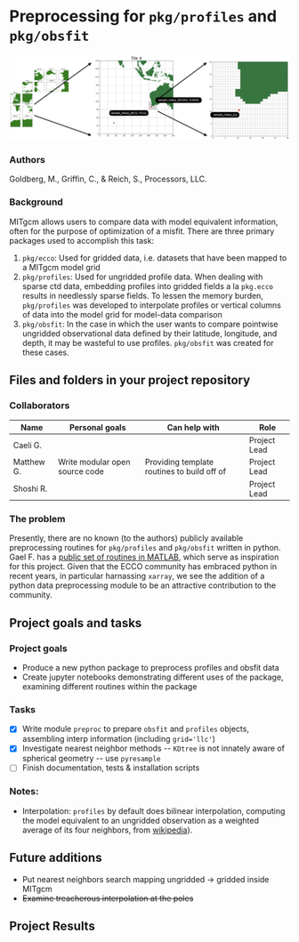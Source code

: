 # Preprocessing for `pkg/profiles` and `pkg/obsfit`
![LLC grid interpolation diagram](images/llc_interp_diagram.png)
### Authors
Goldberg, M., Griffin, C., & Reich, S., Processors, LLC.

### Background
MITgcm allows users to compare data with model equivalent information, often for the purpose of optimization of a misfit. There are three primary packages used to accomplish this task:
1. `pkg/ecco`: Used for gridded data, i.e. datasets that have been mapped to a MITgcm model grid
2. `pkg/profiles`: Used for ungridded profile data. When dealing with sparse ctd data, embedding profiles into gridded fields a la `pkg.ecco` results in needlessly sparse fields. To lessen the memory burden, `pkg/profiles` was developed to interpolate profiles or vertical columns of data into the model grid for model-data comparison
3. `pkg/obsfit`: In the case in which the user wants to compare pointwise ungridded observational data defined by their latitude, longitude, and depth, it may be wasteful to use profiles. `pkg/obsfit` was created for these cases.


## Files and folders in your project repository

### Collaborators

| Name | Personal goals | Can help with | Role |
| ------------- | ------------- | ------------- | ------------- |
| Caeli G. | | | Project Lead |
| Matthew G. | Write modular open source code | Providing template routines to build off of | Project Lead |
| Shoshi R. | | | Project Lead |

### The problem

Presently, there are no known (to the authors) publicly available preprocessing routines for `pkg/profiles` and `pkg/obsfit` written in python. Gael F. has a [public set of routines in MATLAB](https://github.com/MITgcm/MITprof), which serve as inspiration for this project. Given that the ECCO community has embraced python in recent years, in particular harnassing `xarray`, we see the addition of a python data preprocessing module to be an attractive contribution to the community.

## Project goals and tasks

### Project goals

* Produce a new python package to preprocess profiles and obsfit data
* Create jupyter notebooks demonstrating different uses of the package, examining different routines within the package

### Tasks
- [x] Write module `preproc` to prepare `obsfit` and `profiles` objects, assembling interp information (including `grid='llc'`)
- [x] Investigate nearest neighbor methods -- `KDtree` is not innately aware of spherical geometry -- use `pyresample`
- [ ] Finish documentation, tests & installation scripts

### Notes:
- Interpolation: `profiles` by default does bilinear interpolation, computing the model equivalent to an ungridded observation as a weighted average of its four neighbors, from [wikipedia](https://en.wikipedia.org/wiki/Bilinear_interpolation)).

## Future additions
- Put nearest neighbors search mapping ungridded -> gridded inside MITgcm
- ~~Examine treacherous interpolation at the poles~~

## Project Results
